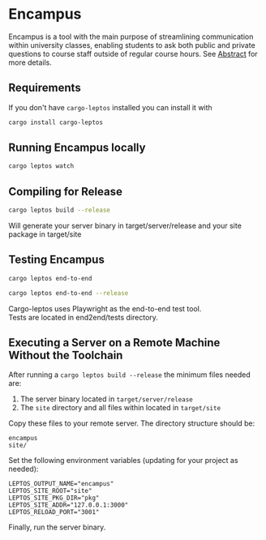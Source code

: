 # Encampus 

Encampus is a tool with the main purpose of streamlining communication within university classes, enabling students to ask both public and private questions to course staff outside of regular course hours. See [Abstract](https://capstone-cs.eng.utah.edu/groups/encampus/-/wikis/Design-Document#abstract) for more details.


## Requirements

If you don't have `cargo-leptos` installed you can install it with

```bash
cargo install cargo-leptos
```

## Running Encampus locally

```bash
cargo leptos watch
```

## Compiling for Release
```bash
cargo leptos build --release
```

Will generate your server binary in target/server/release and your site package in target/site

## Testing Encampus
```bash
cargo leptos end-to-end
```

```bash
cargo leptos end-to-end --release
```

Cargo-leptos uses Playwright as the end-to-end test tool.  
Tests are located in end2end/tests directory.

## Executing a Server on a Remote Machine Without the Toolchain
After running a `cargo leptos build --release` the minimum files needed are:

1. The server binary located in `target/server/release`
2. The `site` directory and all files within located in `target/site`

Copy these files to your remote server. The directory structure should be:
```text
encampus
site/
```
Set the following environment variables (updating for your project as needed):
```text
LEPTOS_OUTPUT_NAME="encampus"
LEPTOS_SITE_ROOT="site"
LEPTOS_SITE_PKG_DIR="pkg"
LEPTOS_SITE_ADDR="127.0.0.1:3000"
LEPTOS_RELOAD_PORT="3001"
```
Finally, run the server binary.
